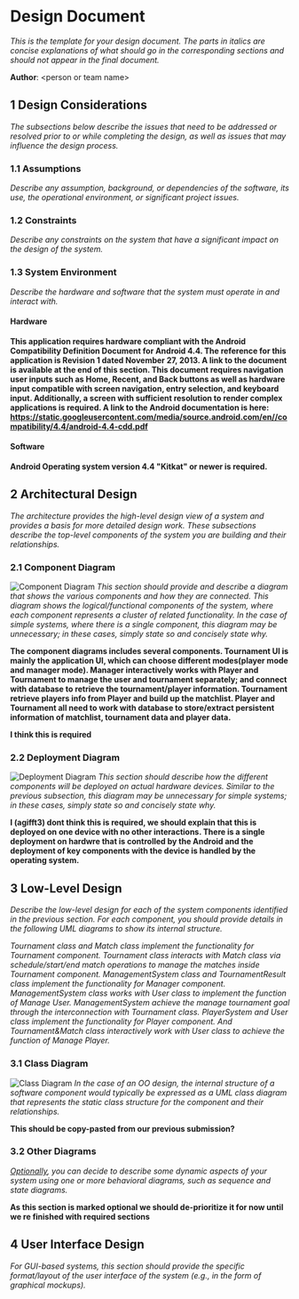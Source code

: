 # Design Document

*This is the template for your design document. The parts in italics are concise explanations of what should go in the corresponding sections and should not appear in the final document.*

**Author**: \<person or team name\>

## 1 Design Considerations

*The subsections below describe the issues that need to be addressed or resolved prior to or while completing the design, as well as issues that may influence the design process.*

### 1.1 Assumptions

*Describe any assumption, background, or dependencies of the software, its use, the operational environment, or significant project issues.*

### 1.2 Constraints

*Describe any constraints on the system that have a significant impact on the design of the system.*

### 1.3 System Environment

*Describe the hardware and software that the system must operate in and interact with.*

#### Hardware

**This application requires hardware compliant with the Android Compatibility Definition Document for Android 4.4.  The reference for this application is Revision 1 dated November 27, 2013.  A link to the document is available at the end of this section.  This document requires navigation user inputs such as Home, Recent, and Back buttons as well as hardware input compatible with screen navigation, entry selection, and keyboard input.  Additionally, a screen with sufficient resolution to render complex applications is required.  A link to the Android documentation is here: https://static.googleusercontent.com/media/source.android.com/en//compatibility/4.4/android-4.4-cdd.pdf**

#### Software

**Android Operating system version 4.4 "Kitkat" or newer is required.**


## 2 Architectural Design

*The architecture provides the high-level design view of a system and provides a basis for more detailed design work. These subsections describe the top-level components of the system you are building and their relationships.*

### 2.1 Component Diagram
![Component Diagram](https://github.gatech.edu/gt-omscs-se-2017spring/6300Spring17Team07/blob/master/GroupProject/Docs/images/component_diagram.png)
*This section should provide and describe a diagram that shows the various components and how they are connected. This diagram shows the logical/functional components of the system, where each component represents a cluster of related functionality. In the case of simple systems, where there is a single component, this diagram may be unnecessary; in these cases, simply state so and concisely state why.*

**The component diagrams includes several components. Tournament UI is mainly the application UI, which can choose different modes(player mode and manager mode). Manager interactively works with Player and Tournament to manage the user and tournament separately; and connect with database to retrieve the tournament/player information. Tournament retrieve players info from Player and build up the matchlist. Player and Tournament all need to work with database to store/extract persistent information of matchlist, tournament data and player data.**

**I think this is required**


### 2.2 Deployment Diagram
![Deployment Diagram](https://github.gatech.edu/gt-omscs-se-2017spring/6300Spring17Team07/blob/master/GroupProject/Docs/images/deployment_diagram.png)
*This section should describe how the different components will be deployed on actual hardware devices. Similar to the previous subsection, this diagram may be unnecessary for simple systems; in these cases, simply state so and concisely state why.*


**I (agifft3) dont think this is required, we should explain that this is deployed on one device with no other interactions. There is a single deployment on hardwre that is controlled by the Android and the deployment of key components with the device is handled by the operating system.**

## 3 Low-Level Design

*Describe the low-level design for each of the system components identified in the previous section. For each component, you should provide details in the following UML diagrams to show its internal structure.*

*Tournament class and Match class implement the functionality for Tournament component. Tournament class interacts with Match class via schedule/start/end match operations to manage the matches inside Tournament component. ManagementSystem class and TournamentResult class implement the functionality for Manager component. ManagementSystem class works with User class to implement the function of Manage User. ManagementSystem achieve the manage tournament goal through the interconnection with Tournament class. PlayerSystem and User class implement the functionality for Player component. And Tournament&Match class interactively work with User class to achieve the function of Manage Player.*

### 3.1 Class Diagram
![Class Diagram](./images/UML_class_diagram.png)
*In the case of an OO design, the internal structure of a software component would typically be expressed as a UML class diagram that represents the static class structure for the component and their relationships.*

**This should be copy-pasted from our previous submission?**
### 3.2 Other Diagrams

*<u>Optionally</u>, you can decide to describe some dynamic aspects of your system using one or more behavioral diagrams, such as sequence and state diagrams.*

**As this section is marked optional we should de-prioritize it for now until we re finished with required sections**

## 4 User Interface Design
*For GUI-based systems, this section should provide the specific format/layout of the user interface of the system (e.g., in the form of graphical mockups).*


